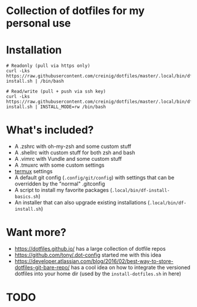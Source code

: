 # Collection of dotfiles for my personal use

# Installation

```
# Readonly (pull via https only)
curl -Lks https://raw.githubusercontent.com/creinig/dotfiles/master/.local/bin/df-install.sh | /bin/bash

# Read/write (pull + push via ssh key)
curl -Lks https://raw.githubusercontent.com/creinig/dotfiles/master/.local/bin/df-install.sh | INSTALL_MODE=rw /bin/bash 
```

# What's included?

* A .zshrc with oh-my-zsh and some custom stuff
* A .shellrc with custom stuff for both zsh and bash
* A .vimrc with Vundle and some custom stuff
* A .tmuxrc with some custom settings
* [termux](https://wiki.termux.com/wiki/Main_Page) settings
* A default git config (`.config/git/config`) with settings that can be overridden by the "normal" .gitconfig
* A script to install my favorite packages (`.local/bin/df-install-basics.sh`)
* An installer that can also upgrade existing installations (`.local/bin/df-install.sh`)

# Want more?

* https://dotfiles.github.io/ has a large collection of dotfile repos
* https://github.com/tony/.dot-config started me with this idea
* https://developer.atlassian.com/blog/2016/02/best-way-to-store-dotfiles-git-bare-repo/ has a cool idea on how to integrate the versioned dotfiles into your home dir (used by the `install-dotfiles.sh` in here)

# TODO



